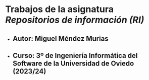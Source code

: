 # Trabajos de la asignatura *Repositorios de información (RI)*
- ## Autor: Miguel Méndez Murias
- ## Curso: 3º de Ingeniería Informática del Software de la Universidad de Oviedo (2023/24)
